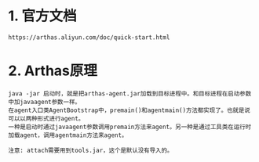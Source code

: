 # 1. 官方文档
    https://arthas.aliyun.com/doc/quick-start.html
# 2. Arthas原理
    java -jar 启动时，就是把arthas-agent.jar加载到目标进程中。和目标进程在启动参数中加javaagent参数一样。
    在agent入口类AgentBootstrap中，premain()和agentmain()方法都实现了。也就是说可以以两种形式进行agent。
    一种是启动时通过javaagent参数调用premain方法来agent。另一种是通过工具类在运行时加载agent，调用agentmain方法来agent。

    注意: attach需要用到tools.jar，这个是默认没有导入的。